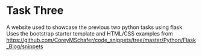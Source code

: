 <h1>Task Three</h1>

A website used to showcase the previous two python tasks using flask<br>
Uses the bootstrap starter template and HTML/CSS examples from https://github.com/CoreyMSchafer/code_snippets/tree/master/Python/Flask_Blog/snippets
